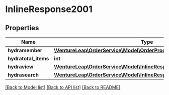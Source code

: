 # InlineResponse2001

## Properties
Name | Type | Description | Notes
------------ | ------------- | ------------- | -------------
**hydramember** | [**\VentureLeap\OrderService\Model\OrderProductJsonldOrderProductRead[]**](OrderProductJsonldOrderProductRead.md) |  | 
**hydratotal_items** | **int** |  | [optional] 
**hydraview** | [**\VentureLeap\OrderService\Model\InlineResponse200Hydraview**](InlineResponse200Hydraview.md) |  | [optional] 
**hydrasearch** | [**\VentureLeap\OrderService\Model\InlineResponse200Hydrasearch**](InlineResponse200Hydrasearch.md) |  | [optional] 

[[Back to Model list]](../../README.md#documentation-for-models) [[Back to API list]](../../README.md#documentation-for-api-endpoints) [[Back to README]](../../README.md)

